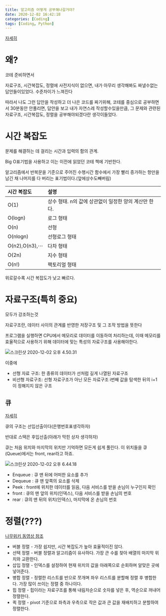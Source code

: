 ```yaml
---
title: 알고리즘 어떻게 공부해나갈거야?
date: 2020-12-02 16:42:18
categories: [Coding]
tags: [Coding, Python]
---
```


[자세히](https://blog.yena.io/studynote/2018/11/14/Algorithm-Basic.html)

# 왜?

코테 준비하면서

자료구조, 시간복잡도, 정렬에 사전지식이 없으면, 내가 아무리 생각해봐도 짜낼수없는 답안들이있었다. 수준차이가 느껴진다

따라서 나도 그런 답안을 작성하고 더 나은 코드를 짜기위해, 코테를 중심으로 공부하면서 30분동안 안풀리면, 답안을 보고 내가 자연스레 작성할수있을만큼, 그 문제와 관련된 자료구조, 시간복잡도, 정렬을 공부해야되겠다란 생각이들었다.

# 시간 복잡도

문제를 해결하는 데 걸리는 시간과 입력의 함의 관계.

Big O표기법을 사용하고 이는 이전에 읽었던 코테 책에 기반한다.

알고리즘에서 반복문을 기준으로 주어진 수행시간 함수에서 가장 빨리 증가하는 항만을 남긴 채 나머지를 다 버리는 표기법이다.(앞에상수도빼버림)

| 시간 복잡도   | 설명                                                  |
| :------------ | :---------------------------------------------------- |
| O(1)          | 상수 형태. n의 값에 상관없이 일정한 양의 계산만 한다. |
| O(logn)       | 로그 형태                                             |
| O(n)          | 선형                                                  |
| O(nlogn)      | 선형로그 형태                                         |
| O(n2),O(n3),⋯ | 다차 형태                                             |
| O(2n)         | 지수 형태                                             |
| O(n!)         | 팩토리얼 형태                                         |

위로갈수록 시간 복잡도가 낮고 빠르다.

# 자료구조(특히 중요)

모두가 강조하는것

자료구조란, 데이터 사이의 관계를 반영한 저장구조 및 그 조작 방법을 뜻한다

프로그램을 실행하면 CPU에서 메모리로 데이터를 이동하여 처리하는데, 이때 메모리를 효율적으로 사용하기 위해 데이터에 맞는 특성의 자료구조를 사용해야한다.

![스크린샷 2020-12-02 오후 4.50.31](https://tva1.sinaimg.cn/large/0081Kckwgy1gl9k9e4tv0j30y40s0wkh.jpg)

이중에

- 선형 자료 구조: 한 종류의 데이터가 선처럼 길게 나열된 자료구조
- 비선형 자료구조: 선형 자료구조가 아닌 모든 자료구조 i번째 값을 탐색한 뒤의 i+1이 정해지지 않은 구조

## 큐

[자세히](https://monsieursongsong.tistory.com/5)

큐의 구조는 선입선출이다(은행번호표생각하자)

반대로 스택은 후입선출(아래가 막힌 상자 생각하자)

큐는 처음 위치와 마지막의 위치만 기억하면 모든게 쉽게 풀린다. 이 위치들을 큐(Queue)에서는 front, rear라고 하죠. 

![스크린샷 2020-12-02 오후 6.44.18](https://tva1.sinaimg.cn/large/0081Kckwgy1gl9njpkvsbj30so08iab4.jpg)

- Enqueue : 큐 맨 뒤에 어떠한 요소를 추가
- Dequeue : 큐 맨 앞쪽의 요소를 삭제
- Peek : front에 위치한 데이터를 읽음, 다음 서비스를 받을 손님이 누구인지 확인
- front : 큐의 맨 앞의 위치(인덱스), 다음 서비스를 받을 손님의 번호
- rear : 큐의 맨 뒤의 위치(인덱스), 마지막에 온 손님의 번호

# 정렬(???)

[나무위키 동영상 참조](https://namu.wiki/w/%EC%A0%95%EB%A0%AC%20%EC%95%8C%EA%B3%A0%EB%A6%AC%EC%A6%98)

- 버블 정렬 - 가장 쉽지만, 시간 복잡도가 높아 효율적이진 않다.
- 선택 정렬 - 버블 정렬과 알고리즘이 유사하다. 가장 큰 수를 찾아 배열의 마지막 위치와 교환한다.
- 삽입 정렬 - 인덱스를 설정하여 현재 위치의 값을 아래쪽으로 순회하며 알맞은 곳에 넣어준다.
- 병합 정렬 - 정렬한 리스트를 반으로 쪼개며 좌우 리스트를 분할해 정렬 후 병합한다. 가장 많이 쓰이는 정렬 중 하나이다.
- 힙 정렬 - 힙이라는 자료구조를 통해 내림차순으로 숫자를 넣은 후, 역순으로 꺼내어 정렬한다.
- 퀵 정렬 - pivot 기준으로 좌측과 우측으로 작은 값과 큰 값을 재배치하고 분할하여 정렬한다.

